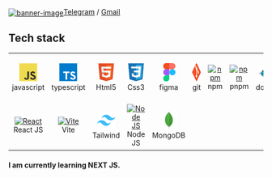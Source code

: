 <a href="https://github.com/kudmi1" style="overflow: hidden;">
  <img src="https://free4kwallpapers.com/uploads/wallpaper/anime-scenery-art-wallpaper-1920x1080-wallpaper.jpg" alt="banner-image" align="center" style="background-position: contain; width: 100%; height: 150px; z-index: -20; />
</a>
    
<h1>Hello. I'm Dmitriy Kushchyk👋</h1>
<h2>Frontend developer.</h2>
<h3>Contact me: 
  <a href="https://t.me/Kudmi">Telegram<a/> / 
  <a href="mailto:dimarull00@gmail.com">Gmail<a/>
</h3>
<h2 align="left" id="kudmi-stack">Tech stack</h2>

<table width='100%'>
  <tr>
    <td align="center" width="110" height="90">
      <a href="#kudmi-stack">
        <img src="https://raw.githubusercontent.com/devicons/devicon/1119b9f84c0290e0f0b38982099a2bd027a48bf1/icons/javascript/javascript-original.svg" width="36" height="36" alt="javascript" />
      </a>
      <br/>javascript
    </td>
    <td align="center" width="110" height="90">
      <a href="#kudmi-stack">
        <img src="https://raw.githubusercontent.com/devicons/devicon/1119b9f84c0290e0f0b38982099a2bd027a48bf1/icons/typescript/typescript-original.svg" width="36" height="36" alt="typescript" />
      </a>
      <br/>typescript
    </td>
        <td align="center" width="110" height="90">
      <a href="#kudmi-stack">
        <img src="https://github.com/devicons/devicon/blob/master/icons/html5/html5-original.svg" width="36" height="36" alt="Html5" />
      </a>
      <br/>Html5
    </td>
         <td align="center" width="110" height="90"> 
      <a href="#kudmi-stack" >
        <img src="https://github.com/devicons/devicon/blob/master/icons/css3/css3-original.svg" width="36" height="36" alt="css3" />
      </a>
      <br/>Css3
    </td>
    <td align="center" width="110" height="90">
      <a href="#kudmi-stack" >
        <img src="https://raw.githubusercontent.com/devicons/devicon/1119b9f84c0290e0f0b38982099a2bd027a48bf1/icons/figma/figma-original.svg" width="36" height="36" alt="figma" />
      </a>
      <br/>figma
    </td>
    <td align="center" width="110" height="90">
      <a href="#kudmi-stack">
        <img src="https://raw.githubusercontent.com/devicons/devicon/1119b9f84c0290e0f0b38982099a2bd027a48bf1/icons/git/git-original.svg" width="36" height="36" alt="git" />
      </a>
      <br/>git
    </td>
    <td align="center" width="110" height="90"> 
      <a href="#kudmi-stack">
        <img src="https://api.iconify.design/devicon:npm-wordmark.svg" width="36" height="36" alt="npm" />
      </a>
      <br/>npm
    </td>
    <td align="center" width="110" height="90"> 
      <a href="#kudmi-stack">
        <img src="https://api.iconify.design/vscode-icons:file-type-pnpm.svg" width="36" height="36" alt="npm" />
      </a>
      <br/>pnpm
    </td>
    <td align="center" width="110" height="90"> 
      <a href="#kudmi-stack" >
        <img src="https://github.com/devicons/devicon/blob/master/icons/docker/docker-original.svg" width="36" height="36" alt="docker" />
      </a>
      <br/>docker
    </td>
  </tr>
  <tr>
    <td align="center" width="110" height="90">
      <a href="#kudmi-stack">
        <img src="https://brandlogos.net/wp-content/uploads/2020/09/react-logo.png" width="36" height="36" alt="React" />
      </a>
      <br>React JS
    </td>
    <td align="center" width="110" height="90"> 
      <a href="#kudmi-stack" >
        <img src="https://vitejs.dev/logo.svg" width="36" height="36" alt="Vite" />
      </a>
      <br>Vite
    </td>
    <td align="center" width="110" height="90">
      <a href="#kudmi-stack">
        <img src="https://github.com/devicons/devicon/blob/master/icons/tailwindcss/tailwindcss-plain.svg" width="36" height="36" alt="Tailwind" />
      </a>
      <br>Tailwind
    </td>
    <td align="center" width="110" height="90"> 
      <a href="#kudmi-stack" >
        <img src="https://brandeps.com/icon-download/N/Nodejs-icon-vector-02.svg" width="36" height="36" alt="Node JS" />
      </a>
      <br>Node JS
    </td>
    <td align="center" width="110" height="90">
      <a href="#kudmi-stack" >
        <img src="https://github.com/devicons/devicon/blob/master/icons/mongodb/mongodb-original.svg" width="36" height="36" alt="Mongo DB" />
      </a>
      <br>MongoDB
    </td>
  </tr>
</table>
<h4>I am currently learning NEXT JS.</h4>
